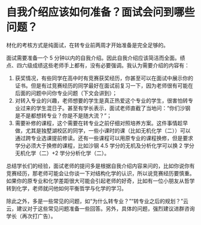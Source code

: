 # 自我介绍应该如何准备？面试会问到哪些问题？

材化的考核方式是纯面试，在转专业前两周才开始准备是完全足够的。

面试需要准备一个 5 分钟以内的自我介绍。因此自我介绍应该简洁而全面。绩点、四六级成绩这些老师手上都有，没有必要强调。我认为需要介绍的内容有：

1. 获奖情况，有些同学在高中时有竞赛获奖经历，你甚至可以在面试中展示你的证书。但是有过竞赛经历的同学最好在面试前复习一下，因为老师很有可能在后面的问题中问你专业问题（下文会讲到）；
2. 对转入专业的兴趣，老师想要的学生是真正热爱这个专业的学生，很害怕转专业过来的学生混日子。甚至有学长表示，面试老师直截了当地问：“你们沙钢是不是都想转专业？你是不是随大流？”；
3. 需要补修的课程，这个需要在转专业之前仔细对照培养方案。这件事情趁早做，尤其是独墅湖校区的同学，一些小课时的课（比如无机化学（二））可以通过跨专业选课提前修读。还有一些课程可以用原专业的课程换修，但是要求学分必须大于换修的课程，比如沙钢 4.5 学分的无机及分析化学可以换 2 学分无机化学（二）+2 学分分析化学（二）。

总结学长们的经验，面试老师的提问多是根据自我介绍内容来问的，比如你说你有竞赛经历，那老师可能会让你谈一下对结构化学的认识，所以说竞赛经历要慎重。如果你的原专业和化学差距很大可能会引起老师的好奇，比如有一位小朋友从哲学转到化学，老师就问他如何平衡哲学与化学的学习。

除此之外，多是一些常见的问题，如“为什么转专业？”“转专业之后的规划？”云云，建议对于这些常见问题准备一些回答。另外，具体的问题，强烈建议进群咨询学长（再次打广告）。
